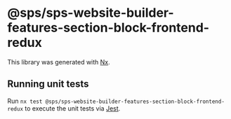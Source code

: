 # @sps/sps-website-builder-features-section-block-frontend-redux

This library was generated with [Nx](https://nx.dev).

## Running unit tests

Run `nx test @sps/sps-website-builder-features-section-block-frontend-redux` to execute the unit tests via [Jest](https://jestjs.io).
